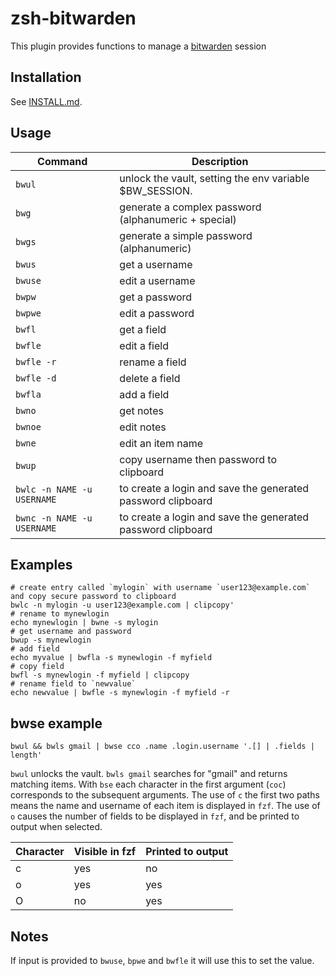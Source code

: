 # zsh-bitwarden
This plugin provides functions to manage a [bitwarden](https://github.com/bitwarden/cli) session


## Installation

See [INSTALL.md](INSTALL.md).

## Usage

| Command                    | Description                                                 |
|----------------------------|-------------------------------------------------------------|
| `bwul`                     | unlock the vault, setting the env variable $BW_SESSION.     |
| `bwg`                      | generate a complex password (alphanumeric + special)        |
| `bwgs`                     | generate a simple password (alphanumeric)                   |
| `bwus`                     | get a username                                              |
| `bwuse`                    | edit a username                                             |
| `bwpw`                     | get a password                                              |
| `bwpwe`                    | edit a password                                             |
| `bwfl`                     | get a field                                                 |
| `bwfle`                    | edit a field                                                |
| `bwfle -r`                 | rename a field                                              |
| `bwfle -d`                 | delete a field                                              |
| `bwfla`                    | add a field                                                 |
| `bwno`                     | get notes                                                   |
| `bwnoe`                    | edit notes                                                  |
| `bwne`                     | edit an item name                                           |
| `bwup`                     | copy username then password to clipboard                    |
| `bwlc -n NAME -u USERNAME` | to create a login and save the generated password clipboard |
| `bwnc -n NAME -u USERNAME` | to create a login and save the generated password clipboard |

## Examples

```
# create entry called `mylogin` with username `user123@example.com` and copy secure password to clipboard
bwlc -n mylogin -u user123@example.com | clipcopy'
# rename to mynewlogin
echo mynewlogin | bwne -s mylogin
# get username and password
bwup -s mynewlogin
# add field
echo myvalue | bwfla -s mynewlogin -f myfield
# copy field
bwfl -s mynewlogin -f myfield | clipcopy
# rename field to `newvalue`
echo newvalue | bwfle -s mynewlogin -f myfield -r
```

## bwse example

```
bwul && bwls gmail | bwse cco .name .login.username '.[] | .fields | length' 
```

`bwul` unlocks the vault. `bwls gmail` searches for "gmail" and returns matching items. With `bse` each character in the first argument (`coc`) corresponds to the subsequent arguments. The use of `c` the first two paths means the name and username of each item is displayed in `fzf`. The use of `o` causes the number of fields to be displayed in `fzf`, and be printed to output when selected.

| Character | Visible in fzf | Printed to output |
|-----------|----------------|-------------------|
| c         | yes            | no                |
| o         | yes            | yes               |
| O         | no             | yes               |

## Notes

If input is provided to `bwuse`, `bpwe` and `bwfle` it will use this to set the value.

